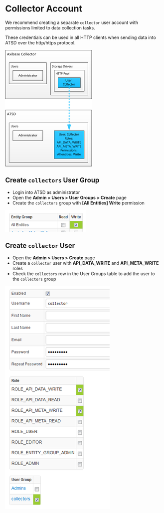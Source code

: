 # Collector Account

We recommend creating a separate `collector` user account with permissions limited to data collection tasks. 

These credentials can be used in all HTTP clients when sending data into ATSD over the http/https protocol.

![Collector Account](images/collector-account.png)

## Create `collectors` User Group 

* Login into ATSD as administrator
* Open the **Admin > Users > User Groups > Create** page
* Create the `collectors` group with **[All Entities] Write** permission

![collectors group](images/all-entities-write.png)

## Create `collector` User 

* Open the **Admin > Users > Create** page
* Create a `collector` user with **API_DATA_WRITE** and **API_META_WRITE** roles
* Check the `collectors` row in the User Groups table to add the user to the `collectors` group

![collector user](images/collector-user.png)
